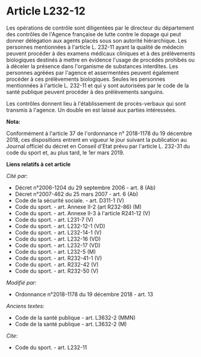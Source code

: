 # Article L232-12

Les opérations de contrôle sont diligentées par le directeur du département des contrôles de l'Agence française de lutte
contre le dopage qui peut donner délégation aux agents placés sous son autorité hiérarchique. Les personnes mentionnées à
l'article L. 232-11 ayant la qualité de médecin peuvent procéder à des examens médicaux cliniques et à des prélèvements
biologiques destinés à mettre en évidence l'usage de procédés prohibés ou à déceler la présence dans l'organisme de
substances interdites. Les personnes agréées par l'agence et assermentées peuvent également procéder à ces prélèvements
biologiques. Seules les personnes mentionnées à l'article L. 232-11 et qui y sont autorisées par le code de la santé publique
peuvent procéder à des prélèvements sanguins.

Les contrôles donnent lieu à l'établissement de procès-verbaux qui sont transmis à l'agence. Un double en est laissé aux
parties intéressées.

**Nota:**

Conformément à l'article 37 de l'ordonnance n° 2018-1178 du 19 décembre 2018, ces dispositions entrent en vigueur le jour
suivant la publication au Journal officiel du décret en Conseil d'Etat prévu par l'article L. 232-31 du code du sport et, au
plus tard, le 1er mars 2019.

**Liens relatifs à cet article**

_Cité par_:

  - Décret n°2006-1204 du 29 septembre 2006 - art. 8 (Ab)
  - Décret n°2007-462 du 25 mars 2007 - art. 6 (Ab)
  - Code de la sécurité sociale. - art. D311-1 (V)
  - Code du sport. - art. Annexe II-2 (art R232-86) (M)
  - Code du sport. - art. Annexe II-3 à l'article R241-12 (V)
  - Code du sport. - art. L231-7 (V)
  - Code du sport. - art. L232-12-1 (VD)
  - Code du sport. - art. L232-14-1 (V)
  - Code du sport. - art. L232-16 (VD)
  - Code du sport. - art. L232-17 (VD)
  - Code du sport. - art. L232-5 (M)
  - Code du sport. - art. R232-41-1 (V)
  - Code du sport. - art. R232-42 (V)
  - Code du sport. - art. R232-50 (V)

_Modifié par_:

  - Ordonnance n°2018-1178 du 19 décembre 2018 - art. 13

_Anciens textes_:

  - Code de la santé publique - art. L3632-2 (MMN)
  - Code de la santé publique - art. L3632-2 (M)

_Cite_:

  - Code du sport. - art. L232-11
